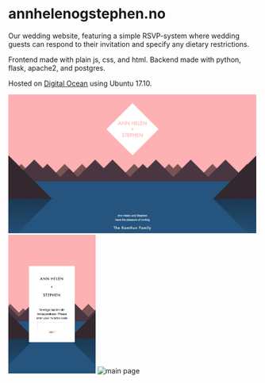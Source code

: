 # annhelenogstephen.no

Our wedding website, featuring a simple RSVP-system where wedding guests can respond to their invitation and specify any dietary restrictions.

Frontend made with plain js, css, and html. Backend made with python, flask, apache2, and postgres.

Hosted on <a href="https://m.do.co/c/686722a3839b">Digital Ocean</a> using Ubuntu 17.10.

<img src="https://raw.githubusercontent.com/stephenramthun/annhelenogstephen.no/master/screen3.png" alt="main page" width="auto" height="280"> <img src="https://raw.githubusercontent.com/stephenramthun/annhelenogstephen.no/master/screen1.png" alt="login page" width="auto" height="280"> <img src="https://raw.githubusercontent.com/stephenramthun/annhelenogstephen.no/master/screen2.gif" alt="main page" width="auto" height="280">
